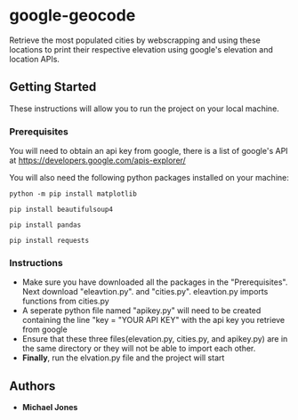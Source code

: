 # google-geocode
Retrieve the most populated cities by webscrapping and using these locations to print their respective elevation using google's elevation and location APIs.

## Getting Started
These instructions will allow you to run the project on your local machine.

### Prerequisites
You will need to obtain an api key from google, there is a list of google's API at https://developers.google.com/apis-explorer/

You will also need the following python packages installed on your machine: 
```
python -m pip install matplotlib
```

```
pip install beautifulsoup4
```

```
pip install pandas
```

```
pip install requests
``` 
### Instructions

* Make sure you have downloaded all the packages in the "Prerequisites". Next download "eleavtion.py". and "cities.py". eleavtion.py imports functions from cities.py
* A seperate python file named "apikey.py" will need to be created containing the line "key = "YOUR API KEY" with the api key you retrieve from google 
* Ensure that these three files(elevation.py, cities.py, and apikey.py) are in the same directory or they will not be able to import each other. 
* **Finally**, run the elvation.py file and the project will start

## Authors

* **Michael Jones** 
